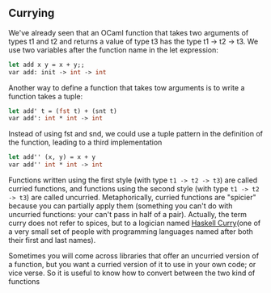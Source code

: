 ## Currying

We've already seen that an OCaml function that takes two arguments of types t1 and t2 and returns a value of type t3 has the type t1 -> t2 -> t3. We use two variables after the function name in the let expression:

```ocaml
let add x y = x + y;;
var add: init -> int -> int
```

Another way to define a function that takes tow arguments is to write a function takes a tuple:

```ocaml
let add' t = (fst t) + (snt t)
var add': int * int -> int
```

Instead of using fst and snd, we could use a tuple pattern in the definition of the function, leading to a third implementation

```ocaml
let add'' (x, y) = x + y
var add'' int * int -> int
```

Functions written using the first style (with type `t1 -> t2 -> t3`) are called curried functions, and functions using the second style (with type `t1 -> t2 -> t3`) are called uncurried. Metaphorically, curried functions are "spicier" because you can partially apply them (something you can't do with uncurried functions: your can't pass in half of a pair). Actually, the term curry does not refer to spices, but to a logician named [Haskell Curry](https://en.wikipedia.org/wiki/Haskell_Curry)(one of a very small set of people with programming languages named after both their first and last names).

Sometimes you will come across libraries that offer an uncurried version of a function, but you want a curried version of it to use in your own code; or vice verse. So it is useful to know how to convert between the two kind of functions
